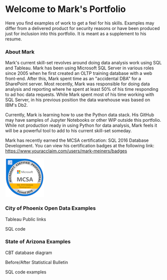 # Welcome to Mark's Portfolio

Here you find examples of work to get a feel for his skills.  Examples may differ from a delivered product for security reasons or have been produced just for inclusion into this portfolio.  It is meant as a supplement to his resume.

### About Mark

Mark's current skill-set revolves around doing data analysis work using SQL and Tableau.  Mark has been using Microsoft SQL Server in various roles since 2005 when he first created an OLTP training database with a web front-end.  After this, Mark spent time as an "accidental DBA" for a SharePoint server.  Most recently, Mark was responsible for doing data analysis and reporting where he spent at least 50% of his time responding to ad hoc data requests.  While Mark spent most of his time working with SQL Server, in his previous position the data warehouse was based on IBM's Db2. 

Currently, Mark is learning how to use the Python data stack.  His GitHub may have samples of Jupyter Notebooks or other WIP outside this portfolio.  While not production ready in using Python for data analysis, Mark feels it will be a powerful tool to add to his current skill-set someday.  

Mark has recently earned the MCSA certification: SQL 2016 Database Development.  You can view his certification badges at the following link: https://www.youracclaim.com/users/mark-meiners/badges

![Small SQL Badge](Images/mcsa-sql-2016-database-development-certified-2019-small.png "MCSA SQL 2016 Database Development Badge")

### City of Phoenix Open Data Examples
Tableau Public links

SQL code

### State of Arizona Examples
CBT database diagram

Before/After Statistical Bulletin

SQL code examples
